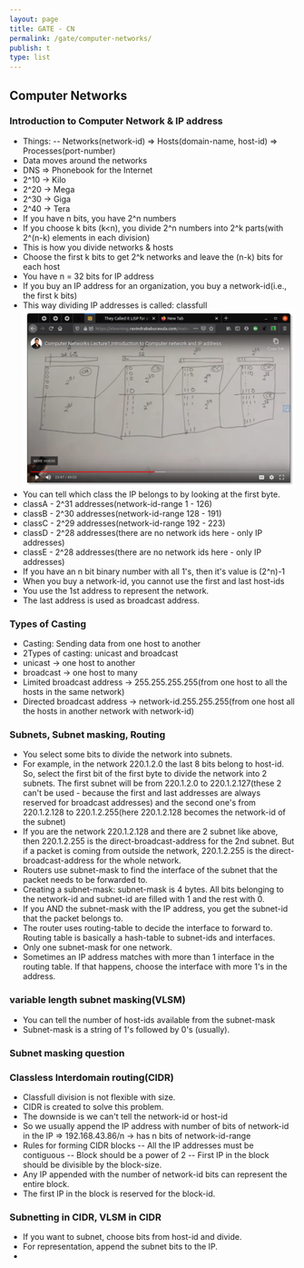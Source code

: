 ```yaml
---
layout: page
title: GATE - CN
permalink: /gate/computer-networks/
publish: t
type: list
---
```


## Computer Networks

### Introduction to Computer Network & IP address
- Things:
-- Networks(network-id) => Hosts(domain-name, host-id) => Processes(port-number)
- Data moves around the networks
- DNS => Phonebook for the Internet
- 2^10 -> Kilo
- 2^20 -> Mega
- 2^30 -> Giga
- 2^40 -> Tera
- If you have n bits, you have 2^n numbers
- If you choose k bits (k<n), you divide 2^n numbers into 2^k parts(with 2^(n-k) elements in each division)
- This is how you divide networks & hosts
- Choose the first k bits to get 2^k networks and leave the (n-k) bits for each host
- You have n = 32 bits for IP address
- If you buy an IP address for an organization, you buy a network-id(i.e., the first k bits)
- This way dividing IP addresses is called: classfull
![alt text](https://raw.githubusercontent.com/madhu-surisetti/madhu-surisetti.github.io/master/images/gate/classfull.png "Classfull division of IP addresses")
- You can tell which class the IP belongs to by looking at the first byte.
- classA - 2^31 addresses(network-id-range 1 - 126)
- classB - 2^30 addresses(network-id-range 128 - 191)
- classC - 2^29 addresses(network-id-range 192 - 223)
- classD - 2^28 addresses(there are no network ids here - only IP addresses)
- classE - 2^28 addresses(there are no network ids here - only IP addresses)
- If you have an n bit binary number with all 1's, then it's value is (2^n)-1
- When you buy a network-id, you cannot use the first and last host-ids
- You use the 1st address to represent the network.
- The last address is used as broadcast address.

### Types of Casting
- Casting: Sending data from one host to another
- 2Types of casting: unicast and broadcast
- unicast -> one host to another
- broadcast -> one host to many
- Limited broadcast address -> 255.255.255.255(from one host to all the hosts in the same network)
- Directed broadcast address -> network-id.255.255.255(from one host all the hosts in another network with network-id)

### Subnets, Subnet masking, Routing
- You select some bits to divide the network into subnets.
- For example, in the network 220.1.2.0 the last 8 bits belong to host-id. So, select the first bit of the first byte to divide the network into 2 subnets. The first subnet will be from 220.1.2.0 to 220.1.2.127(these 2 can't be used - because the first and last addresses are always reserved for broadcast addresses) and the second one's from 220.1.2.128 to 220.1.2.255(here 220.1.2.128 becomes the network-id of the subnet)
- If you are the network 220.1.2.128 and there are 2 subnet like above, then 220.1.2.255 is the direct-broadcast-address for the 2nd subnet. But if a packet is coming from outside the network, 220.1.2.255 is the direct-broadcast-address for the whole network.
- Routers use subnet-mask to find the interface of the subnet that the packet needs to be forwarded to.
- Creating a subnet-mask: subnet-mask is 4 bytes. All bits belonging to the network-id and subnet-id are filled with 1 and the rest with 0.
- If you AND the subnet-mask with the IP address, you get the subnet-id that the packet belongs to.
- The router uses routing-table to decide the interface to forward to. Routing table is basically a hash-table to subnet-ids and interfaces.
- Only one subnet-mask for one network.
- Sometimes an IP address matches with more than 1 interface in the routing table. If that happens, choose the interface with more 1's in the address.

### variable length subnet masking(VLSM)
- You can tell the number of host-ids available from the subnet-mask
- Subnet-mask is a string of 1's followed by 0's (usually).

### Subnet masking question

### Classless Interdomain routing(CIDR)
- Classfull division is not flexible with size.
- CIDR is created to solve this problem.
- The downside is we can't tell the network-id or host-id
- So we usually append the IP address with number of bits of network-id in the IP => 192.168.43.86/n -> has n bits of network-id-range
- Rules for forming CIDR blocks
-- All the IP addresses must be contiguous
-- Block should be a power of 2
-- First IP in the block should be divisible by the block-size.
- Any IP appended with the number of network-id bits can represent the entire block.
- The first IP in the block is reserved for the block-id.

### Subnetting in CIDR, VLSM in CIDR
- If you want to subnet, choose bits from host-id and divide.
- For representation, append the subnet bits to the IP.
- 